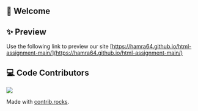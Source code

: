 ## 🚀 Welcome

## ✨ Preview
Use the following link to preview our site [https://hamra64.github.io/html-assignment-main/](https://hamra64.github.io/html-assignment-main/)

## 💻 Code Contributors
<a href="https://github.com/BN-Frontend-Training/bn-css-assignment/graphs/contributors">
  <img src="https://contrib.rocks/image?repo=BN-Frontend-Training/bn-css-assignment" />
</a>

Made with [contrib.rocks](https://contrib.rocks).